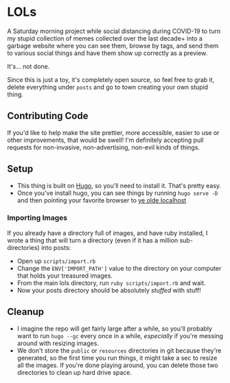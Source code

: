 # LOLs

A Saturday morning project while social distancing during COVID-19 to turn my stupid collection of memes collected over the last decade+ into a garbage website where you can see them, browse by tags, and send them to various social things and have them show up correctly as a preview.

It's... not done.

Since this is just a toy, it's completely open source, so feel free to grab it, delete everything under `posts` and go to town creating your own stupid thing.

## Contributing Code

If you'd like to help make the site prettier, more accessible, easier to use or other improvements, that would be swell!  I'm definitely accepting pull requests for non-invasive, non-advertising, non-evil kinds of things.

## Setup

* This thing is built on [Hugo](https://gohugo.io), so you'll need to install it. That's pretty easy.
* Once you've install hugo, you can see things by running `hugo serve -D` and then pointing your favorite browser to [ye olde localhost](http://localhost:1313)

### Importing Images

If you already have a directory full of images, and have ruby installed, I wrote a thing that will turn a directory (even if it has a million sub-directories) into posts:  

* Open up `scripts/import.rb`
* Change the `ENV['IMPORT_PATH']` value to the directory on your computer that holds your treasured images.
* From the main lols directory, run `ruby scripts/import.rb` and wait.
* Now your posts directory should be absolutely _stuffed_ with stuff!

## Cleanup

* I imagine the repo will get fairly large after a while, so you'll probably want to run `hugo --gc` every once in a while, *especially* if you're messing around with resizing images.
* We don't store the `public` or `resources` directories in git because they're generated, so the first time you run things, it might take a sec to resize all the images.  If you're done playing around, you can delete those two directories to clean up hard drive space.
